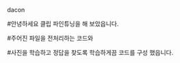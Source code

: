 d a c o n  

#안녕하세요 클립 파인튜닝을 해 보았읍니다.  

#주어진 파일을 전처리하는 코드와  

#사진을 학습하고 정답을 찾도록 학습하게끔 코드를 구성 했읍니다.  


